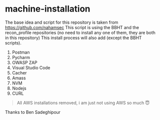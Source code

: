 # machine-installation
The base idea and script for this repository is taken from https://github.com/nahamsec
This script is using the BBHT and the recon_profile repositories (no need to install any one of them, they are both in this repository)
This install process will also add (except the BBHT scripts).
1. Postman
2. Pycharm
3. OWASP ZAP
4. Visual Studio Code
5. Cacher
6. Amass
7. NVM
8. Nodejs
9. CURL

> All AWS installations removed, i am just not using AWS so much 😇

Thanks to Ben Sadeghipour
